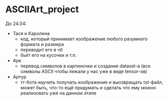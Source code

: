 # ASCIIArt_project
До 24.04:
   * Тася и Каролина
      * код, который принимает изображение любого разумного формата и размера
      * переводит его в чб
      * бьёт его на кусочки и т.п.
   * Арк
      * перевод символов в картиночки и создание dataset-а (все символы ASCII чтобы лежали у нас уже в виде tensor-ов)
   * Артур
      * тг-бота научить получать изображение и выозвращать txt-файл, может быть, что-то ещё придумать и сделать что ему можно реализовать уже на данном этапе
